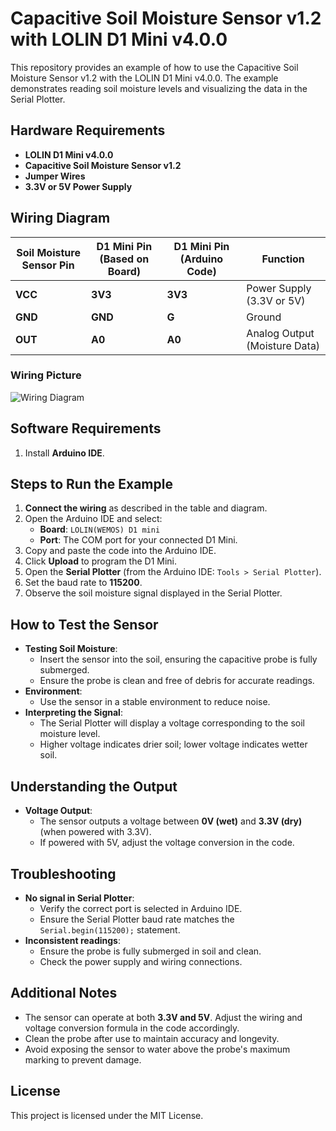 # Capacitive Soil Moisture Sensor v1.2 with LOLIN D1 Mini v4.0.0

This repository provides an example of how to use the Capacitive Soil Moisture Sensor v1.2 with the LOLIN D1 Mini v4.0.0. The example demonstrates reading soil moisture levels and visualizing the data in the Serial Plotter.

## Hardware Requirements
- **LOLIN D1 Mini v4.0.0**
- **Capacitive Soil Moisture Sensor v1.2**
- **Jumper Wires**
- **3.3V or 5V Power Supply**

## Wiring Diagram

| **Soil Moisture Sensor Pin** | **D1 Mini Pin (Based on Board)** | **D1 Mini Pin (Arduino Code)** | **Function**          |
|------------------------------|-----------------------------------|--------------------------------|-----------------------|
| **VCC**                      | **3V3**                          | **3V3**                       | Power Supply (3.3V or 5V) |
| **GND**                      | **GND**                            | **G**                         | Ground                |
| **OUT**                      | **A0**                           | **A0**                        | Analog Output (Moisture Data) |

### Wiring Picture

![Wiring Diagram](soil_moisture_wiring_diagram.png)

## Software Requirements
1. Install **Arduino IDE**.

## Steps to Run the Example
1. **Connect the wiring** as described in the table and diagram.
2. Open the Arduino IDE and select:
   - **Board**: `LOLIN(WEMOS) D1 mini`
   - **Port**: The COM port for your connected D1 Mini.
3. Copy and paste the code into the Arduino IDE.
4. Click **Upload** to program the D1 Mini.
5. Open the **Serial Plotter** (from the Arduino IDE: `Tools > Serial Plotter`).
6. Set the baud rate to **115200**.
7. Observe the soil moisture signal displayed in the Serial Plotter.

## How to Test the Sensor
- **Testing Soil Moisture**:
  - Insert the sensor into the soil, ensuring the capacitive probe is fully submerged.
  - Ensure the probe is clean and free of debris for accurate readings.
- **Environment**:
  - Use the sensor in a stable environment to reduce noise.
- **Interpreting the Signal**:
  - The Serial Plotter will display a voltage corresponding to the soil moisture level.
  - Higher voltage indicates drier soil; lower voltage indicates wetter soil.

## Understanding the Output
- **Voltage Output**:
  - The sensor outputs a voltage between **0V (wet)** and **3.3V (dry)** (when powered with 3.3V).
  - If powered with 5V, adjust the voltage conversion in the code.

## Troubleshooting
- **No signal in Serial Plotter**:
  - Verify the correct port is selected in Arduino IDE.
  - Ensure the Serial Plotter baud rate matches the `Serial.begin(115200);` statement.
- **Inconsistent readings**:
  - Ensure the probe is fully submerged in soil and clean.
  - Check the power supply and wiring connections.

## Additional Notes
- The sensor can operate at both **3.3V and 5V**. Adjust the wiring and voltage conversion formula in the code accordingly.
- Clean the probe after use to maintain accuracy and longevity.
- Avoid exposing the sensor to water above the probe's maximum marking to prevent damage.

## License
This project is licensed under the MIT License.

